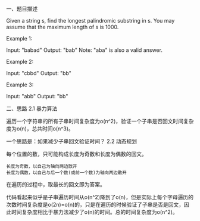一、题目描述

Given a string s, find the longest palindromic substring in s. You may assume that the maximum length of s is 1000.

Example 1:

Input: "babad"
Output: "bab"
Note: "aba" is also a valid answer.

Example 2:

Input: "cbbd"
Output: "bb"

Example 3:

Input: "abb"
Output: "bb"

二、思路
2.1 暴力算法

遍历一个字符串的所有子串时间复杂度为o(n^2)，验证一个子串是否回文时间复杂度为o(n)，总共时间o(n^3)。

一个思路是：如果减少子串回文验证时间？
2.2 动态规划

每个位置的数，只可能构成长度为奇数和长度为偶数的回文。

    长度为奇数，以自己为轴向两边散开
    长度为偶数，以自己与后一个数(或前一个数)为轴向两边散开

在遍历的过程中，取最长的回文即为答案。

代码看起来似乎是子串遍历时间从o(n^2)降到了o(n)，但是实际上每个字母遍历的次数时间复杂度是o(2n)=o(n)的，只是在遍历的时候验证了子串是否是回文，因此时间复杂度相比于暴力法减少了o(n)的时间。总的时间复杂度为o(n^2)。